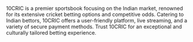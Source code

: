  10CRIC is a premier sportsbook focusing on the Indian market, renowned for its extensive cricket betting options and competitive odds. Catering to Indian bettors, 10CRIC offers a user-friendly platform, live streaming, and a variety of secure payment methods. Trust 10CRIC for an exceptional and culturally tailored betting experience.